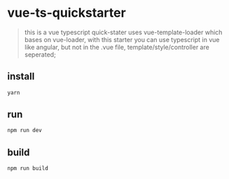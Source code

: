 # vue-ts-quickstarter

> this is a vue typescript quick-stater uses vue-template-loader which bases on vue-loader, with this starter you can use typescript in vue like angular, but not in the .vue file, template/style/controller are seperated;

## install 

```bash
yarn
```

## run

```bash
npm run dev
```

## build

```bash
npm run build
```